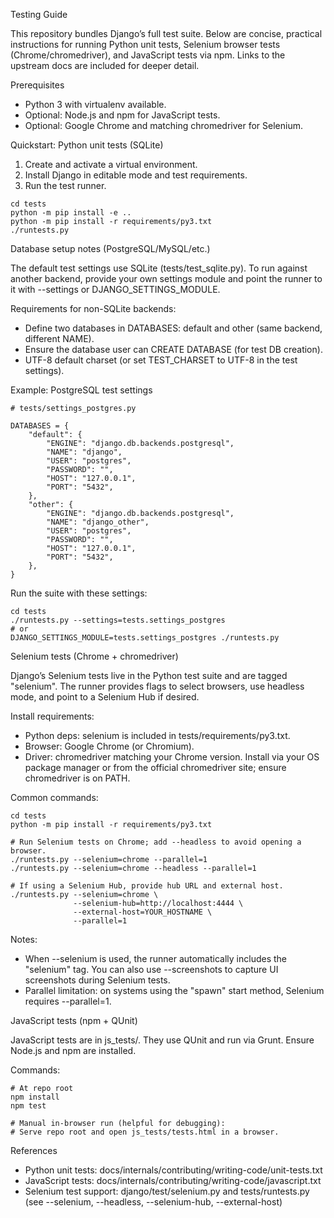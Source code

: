 Testing Guide

This repository bundles Django’s full test suite. Below are concise, practical instructions for running Python unit tests, Selenium browser tests (Chrome/chromedriver), and JavaScript tests via npm. Links to the upstream docs are included for deeper detail.

Prerequisites

- Python 3 with virtualenv available.
- Optional: Node.js and npm for JavaScript tests.
- Optional: Google Chrome and matching chromedriver for Selenium.

Quickstart: Python unit tests (SQLite)

1) Create and activate a virtual environment.
2) Install Django in editable mode and test requirements.
3) Run the test runner.

```
cd tests
python -m pip install -e ..
python -m pip install -r requirements/py3.txt
./runtests.py
```

Database setup notes (PostgreSQL/MySQL/etc.)

The default test settings use SQLite (tests/test_sqlite.py). To run against another backend, provide your own settings module and point the runner to it with --settings or DJANGO_SETTINGS_MODULE.

Requirements for non-SQLite backends:

- Define two databases in DATABASES: default and other (same backend, different NAME).
- Ensure the database user can CREATE DATABASE (for test DB creation).
- UTF-8 default charset (or set TEST_CHARSET to UTF-8 in the test settings).

Example: PostgreSQL test settings

```
# tests/settings_postgres.py

DATABASES = {
    "default": {
        "ENGINE": "django.db.backends.postgresql",
        "NAME": "django",
        "USER": "postgres",
        "PASSWORD": "",
        "HOST": "127.0.0.1",
        "PORT": "5432",
    },
    "other": {
        "ENGINE": "django.db.backends.postgresql",
        "NAME": "django_other",
        "USER": "postgres",
        "PASSWORD": "",
        "HOST": "127.0.0.1",
        "PORT": "5432",
    },
}
```

Run the suite with these settings:

```
cd tests
./runtests.py --settings=tests.settings_postgres
# or
DJANGO_SETTINGS_MODULE=tests.settings_postgres ./runtests.py
```

Selenium tests (Chrome + chromedriver)

Django’s Selenium tests live in the Python test suite and are tagged "selenium". The runner provides flags to select browsers, use headless mode, and point to a Selenium Hub if desired.

Install requirements:

- Python deps: selenium is included in tests/requirements/py3.txt.
- Browser: Google Chrome (or Chromium).
- Driver: chromedriver matching your Chrome version. Install via your OS package manager or from the official chromedriver site; ensure chromedriver is on PATH.

Common commands:

```
cd tests
python -m pip install -r requirements/py3.txt

# Run Selenium tests on Chrome; add --headless to avoid opening a browser.
./runtests.py --selenium=chrome --parallel=1
./runtests.py --selenium=chrome --headless --parallel=1

# If using a Selenium Hub, provide hub URL and external host.
./runtests.py --selenium=chrome \
              --selenium-hub=http://localhost:4444 \
              --external-host=YOUR_HOSTNAME \
              --parallel=1
```

Notes:

- When --selenium is used, the runner automatically includes the "selenium" tag. You can also use --screenshots to capture UI screenshots during Selenium tests.
- Parallel limitation: on systems using the "spawn" start method, Selenium requires --parallel=1.

JavaScript tests (npm + QUnit)

JavaScript tests are in js_tests/. They use QUnit and run via Grunt. Ensure Node.js and npm are installed.

Commands:

```
# At repo root
npm install
npm test

# Manual in-browser run (helpful for debugging):
# Serve repo root and open js_tests/tests.html in a browser.
```

References

- Python unit tests: docs/internals/contributing/writing-code/unit-tests.txt
- JavaScript tests: docs/internals/contributing/writing-code/javascript.txt
- Selenium test support: django/test/selenium.py and tests/runtests.py (see --selenium, --headless, --selenium-hub, --external-host)

